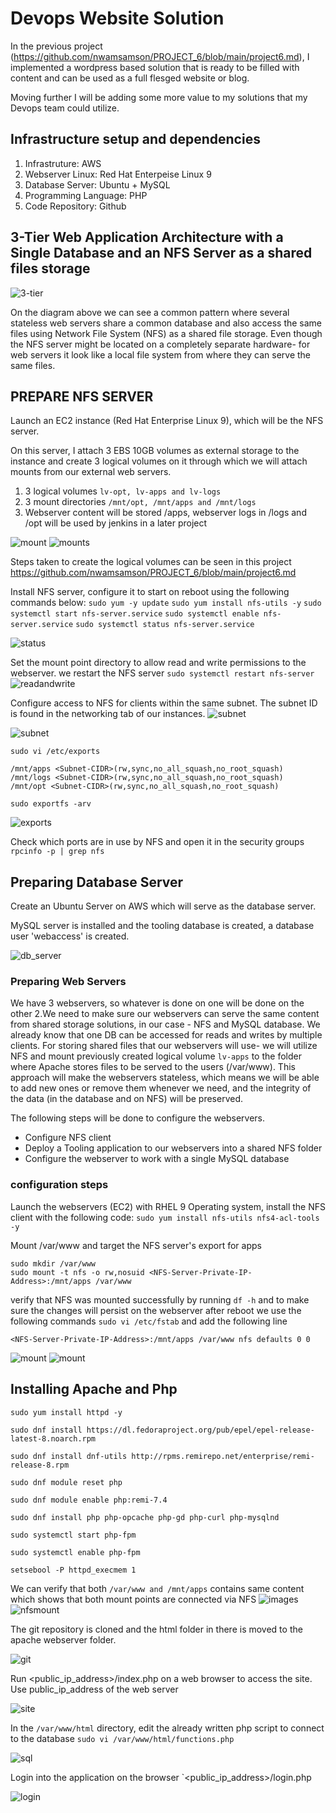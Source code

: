 # Devops Website Solution
In the previous project (https://github.com/nwamsamson/PROJECT_6/blob/main/project6.md), I implemented a wordpress based solution that is ready to be filled with content and can be used as a full flesged website or blog. 

Moving further I will be adding some more value to my solutions that my Devops team could utilize. 

## Infrastructure setup and dependencies
1. Infrastruture: AWS
2. Webserver Linux: Red Hat Enterpeise Linux 9
3. Database Server: Ubuntu + MySQL
4. Programming Language: PHP
5. Code Repository: Github

## 3-Tier Web Application Architecture with a Single Database and an NFS Server as a shared files storage

![3-tier](./Images/3-tier_architecture.PNG)

On the diagram above we can see a common pattern where several stateless web servers share a common database and also access the same files using Network File System (NFS) as a shared file storage. Even though the NFS server might be located on a completely separate hardware- for web servers it look like a local file system from where they can serve the same files.


## PREPARE NFS SERVER

Launch an EC2 instance (Red Hat Enterprise Linux 9), which will be the NFS server. 

On this server, I attach 3 EBS 10GB volumes as external storage to the instance and create 3 logical volumes on it through which we will attach mounts from our external web servers. 

1. 3 logical volumes `lv-opt, lv-apps and lv-logs`
2. 3 mount directories `/mnt/opt, /mnt/apps and /mnt/logs`
3. Webserver content will be stored /apps, webserver logs in /logs and /opt will be used by jenkins in a later project

![mount](./Images/mount_commands.PNG)
![mounts](./Images/mountpoints.PNG)

Steps taken to create the logical volumes can be seen in this project https://github.com/nwamsamson/PROJECT_6/blob/main/project6.md

Install NFS server, configure it to start on reboot using the following commands below:
`sudo yum -y update`
`sudo yum install nfs-utils -y`
`sudo systemctl start nfs-server.service`
`sudo systemctl enable nfs-server.service`
`sudo systemctl status nfs-server.service`

![status](./Images/nfsstatus.PNG)

Set the mount point directory to allow read and write permissions to the webserver. we restart the NFS server `sudo systemctl restart nfs-server`
![readandwrite](./Images/readandwriteperm.PNG)

Configure access to NFS for clients within the same subnet. The subnet ID is found in the networking tab of our instances.
![subnet](./Images/subnetid.PNG)

![subnet](./Images/subnetcidrPNG.PNG)

```
sudo vi /etc/exports

/mnt/apps <Subnet-CIDR>(rw,sync,no_all_squash,no_root_squash)
/mnt/logs <Subnet-CIDR>(rw,sync,no_all_squash,no_root_squash)
/mnt/opt <Subnet-CIDR>(rw,sync,no_all_squash,no_root_squash)

sudo exportfs -arv
```
![exports](./Images/exports_config.PNG)

Check which ports are in use by NFS and open it in the security groups `rpcinfo -p | grep nfs`

## Preparing Database Server
Create an Ubuntu Server on AWS which will serve as the database server.

MySQL server is installed and the tooling database is created, a database user 'webaccess' is created. 

![db_server](./Images/databasesetup.PNG)

### Preparing Web Servers

We have 3 webservers, so whatever is done on one will be done on the other 2.We need to make sure our webservers can serve the same content from shared storage solutions, in our case - NFS and MySQL database.
We already know that one DB can be accessed for reads and writes by multiple clients. For storing shared files that our webservers will use- we will utilize NFS and mount previously created logical volume `lv-apps` to the folder where Apache stores files to be served to the users (/var/www).
This approach will make the webservers stateless, which means we will be able to add new ones or remove them whenever we need, and the integrity of the data (in the database and on NFS) will be preserved. 

The following steps will be done to configure the webservers.
* Configure NFS client
* Deploy a Tooling application to our webservers into a shared NFS folder
* Configure the webserver to work with a single MySQL database

### configuration steps
Launch the webservers (EC2) with RHEL 9 Operating system, install the NFS client with the following code:
`sudo yum install nfs-utils nfs4-acl-tools -y`

Mount /var/www and target the NFS server's export for apps
```
sudo mkdir /var/www
sudo mount -t nfs -o rw,nosuid <NFS-Server-Private-IP-Address>:/mnt/apps /var/www

```
verify that NFS was mounted successfully by running `df -h` and to  make sure the changes will persist on the webserver after reboot we use the following commands `sudo vi /etc/fstab` and add the following line 

`<NFS-Server-Private-IP-Address>:/mnt/apps /var/www nfs defaults 0 0`

![mount](./Images/webservermount.PNG)
![mount](./Images/webserverconfig.PNG)

## Installing Apache and Php
```
sudo yum install httpd -y

sudo dnf install https://dl.fedoraproject.org/pub/epel/epel-release-latest-8.noarch.rpm

sudo dnf install dnf-utils http://rpms.remirepo.net/enterprise/remi-release-8.rpm

sudo dnf module reset php

sudo dnf module enable php:remi-7.4

sudo dnf install php php-opcache php-gd php-curl php-mysqlnd

sudo systemctl start php-fpm

sudo systemctl enable php-fpm

setsebool -P httpd_execmem 1

```
We can verify that both `/var/www and /mnt/apps` contains same content which shows that both mount points are connected via NFS
![images](./Images/webservermountverify.PNG)
![nfsmount](./Images/nfsservermountverify.PNG)


The git repository is cloned and the html folder in there is moved to the apache webserver folder.

![git](./Images/gitfork.PNG)

Run <public_ip_address>/index.php on a web browser to access the site. Use public_ip_address of the web server

![site](./Images/tooling_site.PNG)

In the `/var/www/html` directory, edit the already written php script to connect to the database `sudo vi /var/www/html/functions.php`

![sql](./Images/databaseconfig.PNG)

Login into the application on the browser `<public_ip_address>/login.php

![login](./Images/loginsite.PNG)
